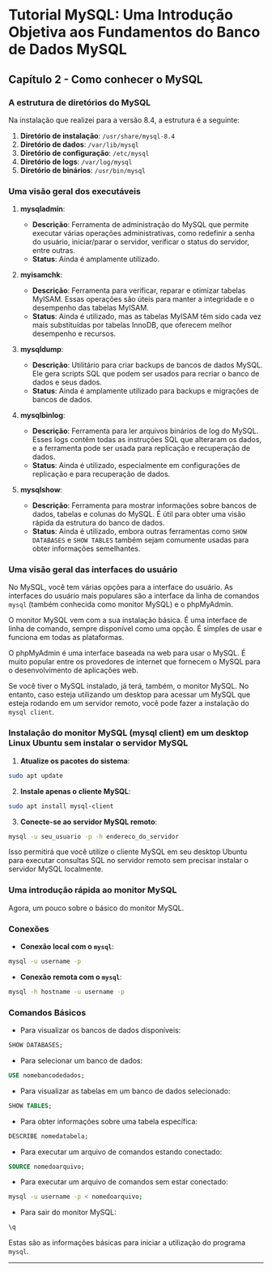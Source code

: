 # **Tutorial MySQL: Uma Introdução Objetiva aos Fundamentos do Banco de Dados MySQL**

## Capítulo 2 - Como conhecer o MySQL

### A estrutura de diretórios do MySQL

Na instalação que realizei para a versão 8.4, a estrutura é a seguinte:

1. **Diretório de instalação**: `/usr/share/mysql-8.4`
2. **Diretório de dados**: `/var/lib/mysql`
3. **Diretório de configuração**: `/etc/mysql`
4. **Diretório de logs**: `/var/log/mysql`
5. **Diretório de binários**: `/usr/bin/mysql`

### Uma visão geral dos executáveis

1. **mysqladmin**:
    - **Descrição**: Ferramenta de administração do MySQL que permite executar várias operações administrativas, como redefinir a senha do usuário, iniciar/parar o servidor, verificar o status do servidor, entre outras.
    - **Status**: Ainda é amplamente utilizado.

2. **myisamchk**:
    - **Descrição**: Ferramenta para verificar, reparar e otimizar tabelas MyISAM. Essas operações são úteis para manter a integridade e o desempenho das tabelas MyISAM.
    - **Status**: Ainda é utilizado, mas as tabelas MyISAM têm sido cada vez mais substituídas por tabelas InnoDB, que oferecem melhor desempenho e recursos.

3. **mysqldump**:
    - **Descrição**: Utilitário para criar backups de bancos de dados MySQL. Ele gera scripts SQL que podem ser usados para recriar o banco de dados e seus dados.
    - **Status**: Ainda é amplamente utilizado para backups e migrações de bancos de dados.

4. **mysqlbinlog**:
    - **Descrição**: Ferramenta para ler arquivos binários de log do MySQL. Esses logs contêm todas as instruções SQL que alteraram os dados, e a ferramenta pode ser usada para replicação e recuperação de dados.
    - **Status**: Ainda é utilizado, especialmente em configurações de replicação e para recuperação de dados.

5. **mysqlshow**:
    - **Descrição**: Ferramenta para mostrar informações sobre bancos de dados, tabelas e colunas do MySQL. É útil para obter uma visão rápida da estrutura do banco de dados.
    - **Status**: Ainda é utilizado, embora outras ferramentas como `SHOW DATABASES` e `SHOW TABLES` também sejam comumente usadas para obter informações semelhantes.

### Uma visão geral das interfaces do usuário

No MySQL, você tem várias opções para a interface do usuário. As interfaces do usuário mais populares são a interface da linha de comandos `mysql` (também conhecida como monitor MySQL) e o phpMyAdmin.

O monitor MySQL vem com a sua instalação básica. É uma interface de linha de comando, sempre disponível como uma opção. É simples de usar e funciona em todas as plataformas.

O phpMyAdmin é uma interface baseada na web para usar o MySQL. É muito popular entre os provedores de internet que fornecem o MySQL para o desenvolvimento de aplicações web.

Se você tiver o MySQL instalado, já terá, também, o monitor MySQL. No entanto, caso esteja utilizando um desktop para acessar um MySQL que esteja rodando em um servidor remoto, você pode fazer a instalação do `mysql client`.

### Instalação do monitor MySQL (mysql client) em um desktop Linux Ubuntu sem instalar o servidor MySQL

1. **Atualize os pacotes do sistema**:

```bash
sudo apt update
```

2. **Instale apenas o cliente MySQL**:

```bash
sudo apt install mysql-client
```

3. **Conecte-se ao servidor MySQL remoto**:

```bash
mysql -u seu_usuario -p -h endereco_do_servidor
```

Isso permitirá que você utilize o cliente MySQL em seu desktop Ubuntu para executar consultas SQL no servidor remoto sem precisar instalar o servidor MySQL localmente.

### Uma introdução rápida ao monitor MySQL

Agora, um pouco sobre o básico do monitor MySQL.

### Conexões

- **Conexão local com o `mysql`**:

```bash
mysql -u username -p
```

- **Conexão remota com o `mysql`**:

```bash
mysql -h hostname -u username -p
```

### Comandos Básicos

- Para visualizar os bancos de dados disponíveis:

```sql
SHOW DATABASES;
```

- Para selecionar um banco de dados:

```sql
USE nomebancodedados;
```

- Para visualizar as tabelas em um banco de dados selecionado:

```sql
SHOW TABLES;
```

- Para obter informações sobre uma tabela específica:

```sql
DESCRIBE nomedatabela;
```

- Para executar um arquivo de comandos estando conectado:

```sql
SOURCE nomedoarquivo;
```

- Para executar um arquivo de comandos sem estar conectado:

```bash
mysql -u username -p < nomedoarquivo;
```

- Para sair do monitor MySQL:

```sql
\q
```

Estas são as informações básicas para iniciar a utilização do programa `mysql`.

---
